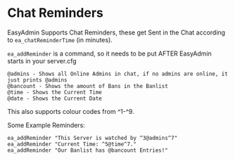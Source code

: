 # Chat Reminders


EasyAdmin Supports Chat Reminders, these get Sent in the Chat according to `ea_chatReminderTime` (in minutes).

`ea_addReminder` is a command, so it needs to be put AFTER EasyAdmin starts in your server.cfg

```
@admins - Shows all Online Admins in chat, if no admins are online, it just prints @admins
@bancount - Shows the amount of Bans in the Banlist
@time - Shows the Current Time
@date - Shows the Current Date
```

This also supports colour codes from ^1-^9.

Some Example Reminders:

```
ea_addReminder "This Server is watched by ^3@admins^7"
ea_addReminder "Current Time: ^5@time^7."
ea_addReminder "Our Banlist has @bancount Entries!"
```